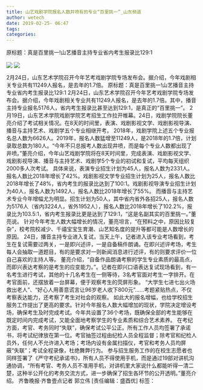 ```yaml
---
title: 山艺戏剧学院报名人数井喷有的专业“百里挑一”_山东频道
author: wetech
date: 2019-02-25- 06:47
tags: 
categories: 
---
```

原标题：真是百里挑一!山艺播音主持专业省内考生报录比129:1
<!-- more -->
                
<img align="center" border="0" src="http://p0.ifengimg.com/fck/2019_09/924c60ae8d3591f_w650_h433.jpg" />
                
<img align="center" border="0" src="http://p2.ifengimg.com/a/2016/0810/204c433878d5cf9size1_w16_h16.png" />
            
2月24日，山东艺术学院召开今年艺考戏剧学院专场发布会。据介绍，今年戏剧相关专业共有11249人报名，是去年的1.7倍。
原标题：真是百里挑一!山艺播音主持专业省内考生报录比129:1
2月24日，山东艺术学院召开今年艺考戏剧学院专场发布会。据介绍，今年戏剧相关专业共有11249人报名，是去年的1.7倍。其中，播音主持专业报名5176人，省内考生报录比甚至达到129:1，是真正的“百里挑一”。
2月19日，山东艺术学院戏剧学院艺考招生工作拉开帷幕。24日，戏剧学院院长董亮介绍了考试相关情况。在8天的时间里，表演、戏剧影视文学、戏剧影视导演、播音与主持艺术、戏剧学五个专业相继开考。
2018年，戏剧学院上述五个专业报名总人数为6626人。2019年，报名人数猛增至11249人，是2018年的1.7倍，计划录取总数为180人。“今年不只总报考人数出现井喷，而是每个专业人数都出现了井喷。”董亮介绍，今年山艺戏剧学院将在8天时间里，完成表演、戏剧影视文学、戏剧影视导演、播音与主持艺术、戏剧学5个专业的初试和复试，平均每天组织2000多人次考试。
具体来说，表演专业招生计划为45人，报名人数为2331人。报名人数比2018年增长了42%。戏剧影视文学专业招生计划为25人，报名人数比2018年增长了48%，省内考生的报录比达到了100:1。戏剧影视导演专业招生计划为40人，报名人数为1492人，报名人数比2018年增长了55%。
而播音与主持艺术专业今年增幅尤为明显。招生计划为50人，其中省内省外各招25人，报名人数为5176人（省内3224人，省外1952人），报名人数比2018年增长了102.2%，报录比为103.5:1，省内考生报录比更是达到了129:1，“这是名副其实的百里挑一。”董亮说。
针对今年考生人数大幅增长的情况，董亮坦言，“在预料之中，原因比较复杂”，校考院校减少、千禧宝宝生育潮、山艺知名度的提升等都可能是人数增长的原因。
24日，播音主持专业进入复试，当天上午，记者进入该专业考场看到，考生在复试需要过两关，一是即兴述评，一是自备稿件朗诵。在即兴述评考场，考生每人会抽取一道题目，有的是要求对一则新闻消息进行述评，有的则要求评价一位自己喜欢的主持人等。
董亮介绍，“自备作品朗诵考察的学生专业素质的最高点，而即兴表达考察的是考生的应变能力。”。记者在即兴口语表达复试现场看到，有一名考生进行考试，其他的十几名考生在一侧等待，3名考官面对考生一字排开。在考官面前，还摆放着一台屏幕，便于观察考生的荧屏形象。
“大学生七进七出火场救出老人”、“好心人用善意谎言让96岁老人收下800元”……考题紧贴热点，不仅考察表达能力，还考察了考生对社会的观察。
如此大的报名增幅，也给学校招生服务工作提出了更高的要求。针对今年报名人数大幅增加的现状，学院决定增设考场，确保考生及时完成考试。今年共设置了36个考场，既确保全部的考生能够在既定时间内完成考试，又能全面地考察学生的专业素质和综合艺术素养。
在考纪方面，考官、考务同时“失联”，确保考试公平公正。所有工作人员均签署了承诺书，将考试纪律放在第一位。考官抽签过程由纪检人员全程监督；除考官和纪检人员外，任何人不允许进入考场；考场内设有金属扫描仪，考官和考务人员均屏蔽“失联”；考试全程录像，杜绝舞弊行为。
参与招生服务工作的在校生志愿者也同样签署了《严守考纪承诺书》，所有人员不得使用手机，而是通过19部对讲机沟通协调，“所有考官、考务人员不准用手机，对讲机里大家说什么都能听得一清二楚，这种半公开化的考务交流方式，进一步确保了招生各环节的公开透明。”董亮介绍。
齐鲁晚报·齐鲁壹点记者 郭立伟
[责任编辑：盛酉优]
标签：
 
             
